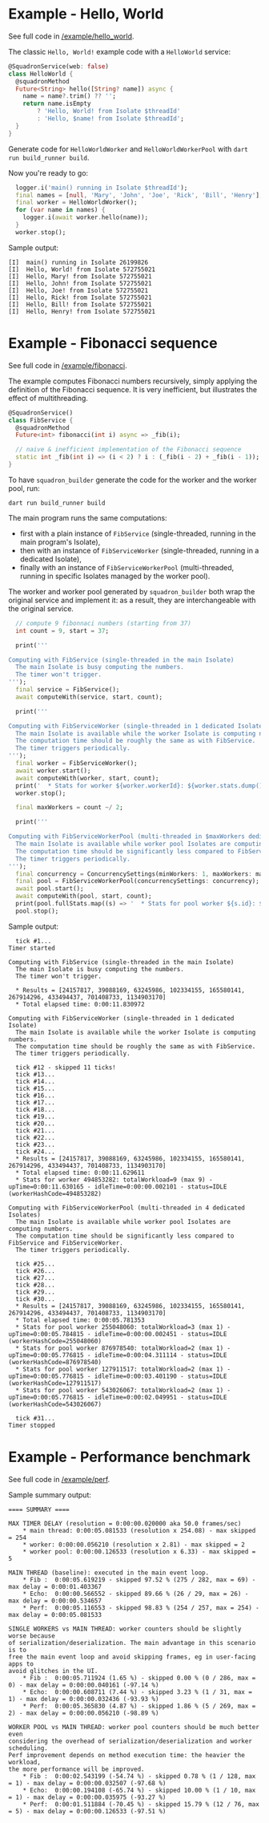# Example - Hello, World

See full code in [/example/hello_world](https://github.com/d-markey/squadron_builder/tree/main/example/hello_world).

The classic `Hello, World!` example code with a `HelloWorld` service:

```dart
@SquadronService(web: false)
class HelloWorld {
  @squadronMethod
  Future<String> hello([String? name]) async {
    name = name?.trim() ?? '';
    return name.isEmpty
        ? 'Hello, World! from Isolate $threadId'
        : 'Hello, $name! from Isolate $threadId';
  }
}
```

Generate code for `HelloWorldWorker` and `HelloWorldWorkerPool` with `dart run build_runner build`.

Now you're ready to go:

```dart
  logger.i('main() running in Isolate $threadId');
  final names = [null, 'Mary', 'John', 'Joe', 'Rick', 'Bill', 'Henry'];
  final worker = HelloWorldWorker();
  for (var name in names) {
    logger.i(await worker.hello(name));
  }
  worker.stop();
```

Sample output:

```
[I]  main() running in Isolate 26199826
[I]  Hello, World! from Isolate 572755021
[I]  Hello, Mary! from Isolate 572755021
[I]  Hello, John! from Isolate 572755021
[I]  Hello, Joe! from Isolate 572755021
[I]  Hello, Rick! from Isolate 572755021
[I]  Hello, Bill! from Isolate 572755021
[I]  Hello, Henry! from Isolate 572755021
```

# Example - Fibonacci sequence

See full code in [/example/fibonacci](https://github.com/d-markey/squadron_builder/tree/main/example/fibonacci).

The example computes Fibonacci numbers recursively, simply applying the definition of the Fibonacci sequence. It is very inefficient, but illustrates the effect of multithreading.

```dart
@SquadronService()
class FibService {
  @squadronMethod
  Future<int> fibonacci(int i) async => _fib(i);

  // naive & inefficient implementation of the Fibonacci sequence
  static int _fib(int i) => (i < 2) ? i : (_fib(i - 2) + _fib(i - 1));
}
```

To have `squadron_builder` generate the code for the worker and the worker pool, run:

```
dart run build_runner build
```

The main program runs the same computations:
* first with a plain instance of `FibService` (single-threaded, running in the main program's Isolate),
* then with an instance of `FibServiceWorker` (single-threaded, running in a dedicated Isolate),
* finally with an instance of `FibServiceWorkerPool` (multi-threaded, running in specific Isolates managed by the worker pool).

The worker and worker pool generated by `squadron_builder` both wrap the original service and implement it: as a result, they are interchangeable with the original service.

```dart
  // compute 9 fibonnaci numbers (starting from 37)
  int count = 9, start = 37;

  print('''

Computing with FibService (single-threaded in the main Isolate)
  The main Isolate is busy computing the numbers.
  The timer won't trigger.
''');
  final service = FibService();
  await computeWith(service, start, count);

  print('''

Computing with FibServiceWorker (single-threaded in 1 dedicated Isolate)
  The main Isolate is available while the worker Isolate is computing numbers.
  The computation time should be roughly the same as with FibService.
  The timer triggers periodically.
''');
  final worker = FibServiceWorker();
  await worker.start();
  await computeWith(worker, start, count);
  print('  * Stats for worker ${worker.workerId}: ${worker.stats.dump()}');
  worker.stop();

  final maxWorkers = count ~/ 2;

  print('''

Computing with FibServiceWorkerPool (multi-threaded in $maxWorkers dedicated Isolates)
  The main Isolate is available while worker pool Isolates are computing numbers.
  The computation time should be significantly less compared to FibService and FibServiceWorker.
  The timer triggers periodically.
''');
  final concurrency = ConcurrencySettings(minWorkers: 1, maxWorkers: maxWorkers, maxParallel: 1);
  final pool = FibServiceWorkerPool(concurrencySettings: concurrency);
  await pool.start();
  await computeWith(pool, start, count);
  print(pool.fullStats.map((s) => '  * Stats for pool worker ${s.id}: ${s.dump()}').join('\n'));
  pool.stop();
```

Sample output:

```
  tick #1...
Timer started

Computing with FibService (single-threaded in the main Isolate)
  The main Isolate is busy computing the numbers.
  The timer won't trigger.

  * Results = [24157817, 39088169, 63245986, 102334155, 165580141, 267914296, 433494437, 701408733, 1134903170]
  * Total elapsed time: 0:00:11.830972

Computing with FibServiceWorker (single-threaded in 1 dedicated Isolate)
  The main Isolate is available while the worker Isolate is computing numbers.
  The computation time should be roughly the same as with FibService.
  The timer triggers periodically.

  tick #12 - skipped 11 ticks!
  tick #13...
  tick #14...
  tick #15...
  tick #16...
  tick #17...
  tick #18...
  tick #19...
  tick #20...
  tick #21...
  tick #22...
  tick #23...
  tick #24...
  * Results = [24157817, 39088169, 63245986, 102334155, 165580141, 267914296, 433494437, 701408733, 1134903170]
  * Total elapsed time: 0:00:11.629611
  * Stats for worker 494853282: totalWorkload=9 (max 9) - upTime=0:00:11.630165 - idleTime=0:00:00.002101 - status=IDLE (workerHashCode=494853282)

Computing with FibServiceWorkerPool (multi-threaded in 4 dedicated Isolates)
  The main Isolate is available while worker pool Isolates are computing numbers.
  The computation time should be significantly less compared to FibService and FibServiceWorker.
  The timer triggers periodically.

  tick #25...
  tick #26...
  tick #27...
  tick #28...
  tick #29...
  tick #30...
  * Results = [24157817, 39088169, 63245986, 102334155, 165580141, 267914296, 433494437, 701408733, 1134903170]
  * Total elapsed time: 0:00:05.781353
  * Stats for pool worker 255048060: totalWorkload=3 (max 1) - upTime=0:00:05.784815 - idleTime=0:00:00.002451 - status=IDLE (workerHashCode=255048060)
  * Stats for pool worker 876978540: totalWorkload=2 (max 1) - upTime=0:00:05.776815 - idleTime=0:00:04.311114 - status=IDLE (workerHashCode=876978540)
  * Stats for pool worker 127911517: totalWorkload=2 (max 1) - upTime=0:00:05.776815 - idleTime=0:00:03.401190 - status=IDLE (workerHashCode=127911517)
  * Stats for pool worker 543026067: totalWorkload=2 (max 1) - upTime=0:00:05.776815 - idleTime=0:00:02.049951 - status=IDLE (workerHashCode=543026067)

  tick #31...
Timer stopped
```

# Example - Performance benchmark

See full code in [/example/perf](https://github.com/d-markey/squadron_builder/tree/main/example/perf).

Sample summary output:

```
==== SUMMARY ====

MAX TIMER DELAY (resolution = 0:00:00.020000 aka 50.0 frames/sec)
    * main thread: 0:00:05.081533 (resolution x 254.08) - max skipped = 254
    * worker: 0:00:00.056210 (resolution x 2.81) - max skipped = 2
    * worker pool: 0:00:00.126533 (resolution x 6.33) - max skipped = 5

MAIN THREAD (baseline): executed in the main event loop.
    * Fib :  0:00:05.619219 - skipped 97.52 % (275 / 282, max = 69) - max delay = 0:00:01.403367
    * Echo:  0:00:00.566552 - skipped 89.66 % (26 / 29, max = 26) - max delay = 0:00:00.534657
    * Perf:  0:00:05.116553 - skipped 98.83 % (254 / 257, max = 254) - max delay = 0:00:05.081533

SINGLE WORKERS vs MAIN THREAD: worker counters should be slightly worse because
of serialization/deserialization. The main advantage in this scenario is to
free the main event loop and avoid skipping frames, eg in user-facing apps to
avoid glitches in the UI.
    * Fib :  0:00:05.711924 (1.65 %) - skipped 0.00 % (0 / 286, max = 0) - max delay = 0:00:00.040161 (-97.14 %)
    * Echo:  0:00:00.608711 (7.44 %) - skipped 3.23 % (1 / 31, max = 1) - max delay = 0:00:00.032436 (-93.93 %)
    * Perf:  0:00:05.365830 (4.87 %) - skipped 1.86 % (5 / 269, max = 2) - max delay = 0:00:00.056210 (-98.89 %)

WORKER POOL vs MAIN THREAD: worker pool counters should be much better even
considering the overhead of serialization/deserialization and worker scheduling.
Perf improvement depends on method execution time: the heavier the workload,
the more performance will be improved.
    * Fib :  0:00:02.543199 (-54.74 %) - skipped 0.78 % (1 / 128, max = 1) - max delay = 0:00:00.032507 (-97.68 %)
    * Echo:  0:00:00.194108 (-65.74 %) - skipped 10.00 % (1 / 10, max = 1) - max delay = 0:00:00.035975 (-93.27 %)
    * Perf:  0:00:01.511884 (-70.45 %) - skipped 15.79 % (12 / 76, max = 5) - max delay = 0:00:00.126533 (-97.51 %)
```
